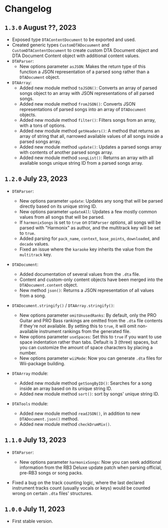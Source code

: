 # Changelog

## `1.3.0` August ??, 2023

-   Exposed type `DTAContentDocument` to be exported and used.
-   Created generic types `CustomDTADocuument` and `CustomDTAContentDocument` to create custom DTA Document object and DTA Document Content object with additional content values.
-   `DTAParser`:
    -   New options parameter `asJSON`: Makes the return type of this function a JSON representation of a parsed song rather than a `DTADocument` object.
-   `DTAArray`:
    -   Added new module method `toJSON()`: Converts an array of parsed songs object to an array with JSON representations of all parsed songs.
    -   Added new module method `fromJSON()`: Converts JSON representations of parsed songs into an array of `DTADocument` objects.
    -   Added new module method `filter()`: Filters songs from an array, with a tons of options.
    -   Added new module method `getHeaders()`: A method that returns an array of string that all, narrowed available values of all songs inside a parsed songs array.
    -   Added new module method `update()`: Updates a parsed songs array with contents of another parsed songs array.
    -   Added new module method `songList()`: Returns an array with all available songs unique string ID from a parsed songs array.

## `1.2.0` July 23, 2023

-   `DTAParser`:

    -   New options parameter `update`: Updates any song that will be parsed directly based on its unique string ID.
    -   New options parameter `updateAll`: Updates a few mostly common values from all songs that will be parsed.
    -   If `harmonixSongs` is set to `true` on `DTAParser` _options_, all songs will be parsed with "Harmonix" as author, and the multitrack key will be set to `true`.
    -   Added parsing for `pack_name`, `context`, `base_points`, `downloaded`, and `decade` values.
    -   Fixed an issue where the `karaoke` key inherits the value from the `multitrack` key.

-   `DTADocument`:

    -   Added documentation of several values from the `.dta` file.
    -   Content and custom-only content objects have been merged into the `DTADocument.content` object.
    -   New method `json()`: Returns a JSON representation of all values from a song.

-   `DTADocument.stringify()` / `DTAArray.stringify()`:

    -   New options parameter `omitUnusedRanks`: By default, only the PRO Guitar and PRO Bass rankings are omitted from the `.dta` file contents if they're not available. By setting this to `true`, it will omit non-available instrument rankings from the generated file.
    -   New options parameter `useSpaces`: Set this to `true` if you want to use space indentation rather than tabs. Default is 3 (three) spaces, but you can customize the amount of space characters by placing a number.
    -   New options parameter `wiiMode`: Now you can generate `.dta` files for Wii-package building.

-   `DTAArray` module:

    -   Added new module method `getSongByID()`: Searches for a song inside an array based on its unique string ID.
    -   Added new module method `sort()`: sort by songs' unique string ID.

-   `DTATools` module:
    -   Added new module method `readJSON()`, in addition to new `DTADocument.json()` method.
    -   Added new module method `checkDrumMix()`.

## `1.1.0` July 13, 2023

-   `DTAParser`:

    -   New options parameter `harmonixSongs`: Now you can seek additional information from the RB3 Deluxe update patch when parsing official, pre-RB3 songs or song packs.

-   Fixed a bug on the track counting logic, where the last declared instrument tracks count (usually vocals or keys) would be counted wrong on certain `.dta` files' structures.

## `1.0.0` July 11, 2023

-   First stable version.
